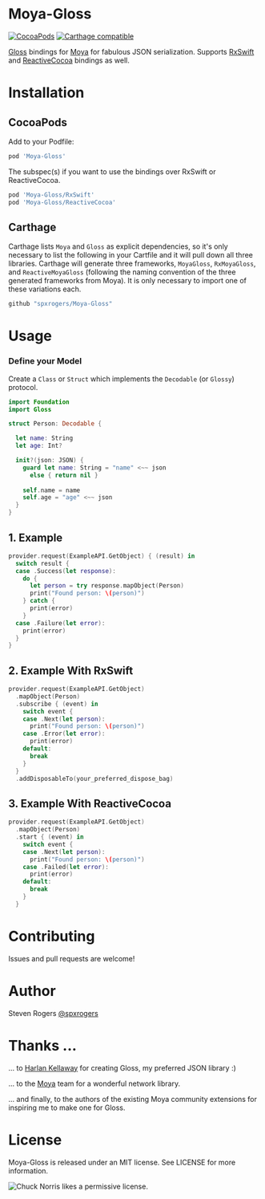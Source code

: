 Moya-Gloss
============
[![CocoaPods](https://img.shields.io/cocoapods/v/Moya-Gloss.svg)](http://cocoapods.org/pods/Moya-Gloss)
[![Carthage
compatible](https://img.shields.io/badge/Carthage-compatible-4BC51D.svg?style=flat)](https://github.com/Carthage/Carthage)

[Gloss](https://github.com/hkellaway/Gloss) bindings for [Moya](https://github.com/Moya/Moya) for fabulous JSON serialization.
Supports [RxSwift](https://github.com/ReactiveX/RxSwift/) and [ReactiveCocoa](https://github.com/ReactiveCocoa/ReactiveCocoa/) bindings as well.

# Installation

## CocoaPods

Add to your Podfile:

```ruby
pod 'Moya-Gloss'
```

The subspec(s) if you want to use the bindings over RxSwift or ReactiveCocoa.

```ruby
pod 'Moya-Gloss/RxSwift'
pod 'Moya-Gloss/ReactiveCocoa'
```

## Carthage

Carthage lists `Moya` and `Gloss` as explicit dependencies, so it's only
necessary to list the following in your Cartfile and it will pull down all
three libraries. Carthage will generate three frameworks, `MoyaGloss`,
`RxMoyaGloss`, and `ReactiveMoyaGloss` (following the naming convention of the
three generated frameworks from Moya). It is only necessary to import one of
these variations each.

```ruby
github "spxrogers/Moya-Gloss"
```

# Usage

### Define your Model
Create a `Class` or `Struct` which implements the `Decodable` (or `Glossy`) protocol.

```swift
import Foundation
import Gloss

struct Person: Decodable {

  let name: String
  let age: Int?

  init?(json: JSON) {
    guard let name: String = "name" <~~ json
      else { return nil }
    
    self.name = name
    self.age = "age" <~~ json
  }
}
```

## 1. Example


```swift
provider.request(ExampleAPI.GetObject) { (result) in
  switch result {
  case .Success(let response):
    do {
      let person = try response.mapObject(Person)
      print("Found person: \(person)")
    } catch {
      print(error)
    }
  case .Failure(let error):
    print(error)
  }
}
```

## 2. Example With RxSwift

```swift
provider.request(ExampleAPI.GetObject)
  .mapObject(Person)
  .subscribe { (event) in
    switch event {
    case .Next(let person):
      print("Found person: \(person)")
    case .Error(let error):
      print(error)
    default:
      break
    }
  }
  .addDisposableTo(your_preferred_dispose_bag)
```

## 3. Example With ReactiveCocoa

```swift
provider.request(ExampleAPI.GetObject)
  .mapObject(Person)
  .start { (event) in
    switch event {
    case .Next(let person):
      print("Found person: \(person)")
    case .Failed(let error):
      print(error)
    default:
      break
    }
  }
```

# Contributing

Issues and pull requests are welcome!

# Author

Steven Rogers [@spxrogers](https://twitter.com/spxrogers)

# Thanks ... 

... to [Harlan Kellaway](http://harlankellaway.com) for creating Gloss, my preferred JSON library :)

... to the [Moya](https://github.com/Moya) team for a wonderful network library.

... and finally, to the authors of the existing Moya community extensions for inspiring me to make one for Gloss.

# License

Moya-Gloss is released under an MIT license. See LICENSE for more information.

![Chuck Norris likes a permissive
license.](http://i.giphy.com/BIuuwHRNKs15C.gif)
